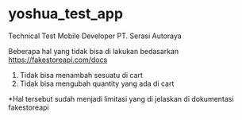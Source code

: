 # yoshua_test_app
 Technical Test Mobile Developer PT. Serasi Autoraya

Beberapa hal yang tidak bisa di lakukan bedasarkan https://fakestoreapi.com/docs
1. Tidak bisa menambah sesuatu di cart
2. Tidak bisa mengubah quantity yang ada di cart

*Hal tersebut sudah menjadi limitasi yang di jelaskan di dokumentasi fakestoreapi